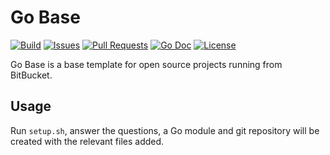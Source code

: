 # Go Base

[![Build](https://img.shields.io/bitbucket/pipelines/:user/:repo?style=plastic)](https://bitbucket.org/:user/:repo/addon/pipelines/home)
[![Issues](https://img.shields.io/bitbucket/issues-raw/:user/:repo?style=plastic)](https://bitbucket.org/:user/:repo/issues)
[![Pull Requests](https://img.shields.io/bitbucket/pr-raw/:user/:repo?style=plastic)](https://bitbucket.org/:user/:repo/pull-requests/)
[![Go Doc](http://img.shields.io/badge/godoc-reference-5272B4.svg?style=plastic)](http://godoc.org/github.com/:user/:repo)
[![License](https://img.shields.io/badge/license-MIT-green?style=plastic)](https://opensource.org/licenses/MIT)

Go Base is a base template for open source projects running from BitBucket.

## Usage

Run `setup.sh`, answer the questions, a Go module and git repository will be 
created with the relevant files added.

